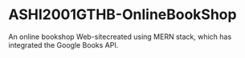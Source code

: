 # ASHI2001GTHB-OnlineBookShop
An online bookshop Web-sitecreated using MERN stack, which has integrated the Google Books API.

